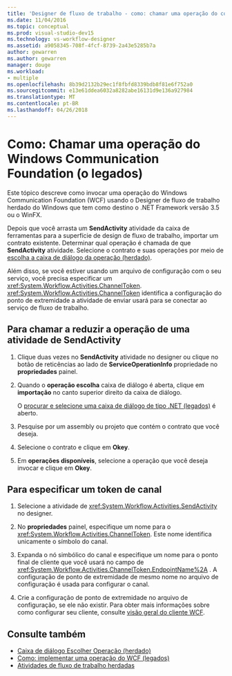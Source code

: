 ```yaml
---
title: 'Designer de fluxo de trabalho - como: chamar uma operação do contrato Windows Communication Foundation (legados)'
ms.date: 11/04/2016
ms.topic: conceptual
ms.prod: visual-studio-dev15
ms.technology: vs-workflow-designer
ms.assetid: a9058345-708f-4fcf-8739-2a43e5285b7a
author: gewarren
ms.author: gewarren
manager: douge
ms.workload:
- multiple
ms.openlocfilehash: 8b39d2132b29ec1f8fbfd8339bdb8f81e6f752a0
ms.sourcegitcommit: e13e61ddea6032a8282abe16131d9e136a927984
ms.translationtype: MT
ms.contentlocale: pt-BR
ms.lasthandoff: 04/26/2018
---
```

# <a name="how-to-invoke-a-windows-communication-foundation-contract-operation-legacy"></a>Como: Chamar uma operação do Windows Communication Foundation (o legados)

Este tópico descreve como invocar uma operação do Windows Communication Foundation (WCF) usando o Designer de fluxo de trabalho herdado do Windows que tem como destino o .NET Framework versão 3.5 ou o WinFX.

Depois que você arrasta um **SendActivity** atividade da caixa de ferramentas para a superfície de design de fluxo de trabalho, importar um contrato existente. Determinar qual operação é chamada de que **SendActivity** atividade. Selecione o contrato e suas operações por meio de [escolha a caixa de diálogo da operação (herdado)](../workflow-designer/choose-operation-dialog-box-legacy.md).

Além disso, se você estiver usando um arquivo de configuração com o seu serviço, você precisa especificar um <xref:System.Workflow.Activities.ChannelToken>. <xref:System.Workflow.Activities.ChannelToken> identifica a configuração do ponto de extremidade a atividade de enviar usará para se conectar ao serviço de fluxo de trabalho.

## <a name="to-invoke-a-wcf-contract-operation-from-a-sendactivity-activity"></a>Para chamar a reduzir a operação de uma atividade de SendActivity

1.  Clique duas vezes no **SendActivity** atividade no designer ou clique no botão de reticências ao lado de **ServiceOperationInfo** propriedade no **propriedades** painel.

2.  Quando o **operação escolha** caixa de diálogo é aberta, clique em **importação** no canto superior direito da caixa de diálogo.

     O [procurar e selecione uma caixa de diálogo de tipo .NET (legados)](../workflow-designer/browse-and-select-a-dotnet-type-dialog-box-legacy.md) é aberto.

3.  Pesquise por um assembly ou projeto que contém o contrato que você deseja.

4.  Selecione o contrato e clique em **Okey**.

5.  Em **operações disponíveis**, selecione a operação que você deseja invocar e clique em **Okey**.

## <a name="to-specify-a-channel-token"></a>Para especificar um token de canal

1.  Selecione a atividade de <xref:System.Workflow.Activities.SendActivity> no designer.

2.  No **propriedades** painel, especifique um nome para o <xref:System.Workflow.Activities.ChannelToken>. Este nome identifica unicamente o símbolo do canal.

3.  Expanda o nó simbólico do canal e especifique um nome para o ponto final de cliente que você usará no campo de <xref:System.Workflow.Activities.ChannelToken.EndpointName%2A> . A configuração de ponto de extremidade de mesmo nome no arquivo de configuração é usada para configurar o canal.

4.  Crie a configuração de ponto de extremidade no arquivo de configuração, se ele não existir. Para obter mais informações sobre como configurar seu cliente, consulte [visão geral do cliente WCF](/dotnet/framework/wcf/wcf-client-overview).

## <a name="see-also"></a>Consulte também

- [Caixa de diálogo Escolher Operação (herdado)](../workflow-designer/choose-operation-dialog-box-legacy.md)
- [Como: implementar uma operação do WCF (legados)](../workflow-designer/how-to-implement-a-windows-communication-foundation-contract-operation-legacy.md)
- [Atividades de fluxo de trabalho herdadas](../workflow-designer/legacy-workflow-activities.md)